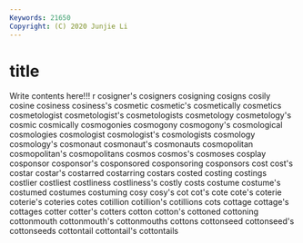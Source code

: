 ```yaml
---
Keywords: 21650
Copyright: (C) 2020 Junjie Li
---
```


# title

Write contents here!!!
r 
cosigner's
cosigners 
cosigning 
cosigns 
cosily 
cosine 
cosiness 
cosiness's 
cosmetic 
cosmetic's 
cosmetically
cosmetics 
cosmetologist 
cosmetologist's 
cosmetologists 
cosmetology 
cosmetology's 
cosmic 
cosmically 
cosmogonies 
cosmogony
cosmogony's 
cosmological 
cosmologies 
cosmologist 
cosmologist's 
cosmologists 
cosmology 
cosmology's 
cosmonaut 
cosmonaut's
cosmonauts 
cosmopolitan 
cosmopolitan's 
cosmopolitans 
cosmos 
cosmos's 
cosmoses 
cosplay 
cosponsor 
cosponsor's
cosponsored 
cosponsoring 
cosponsors 
cost 
cost's 
costar 
costar's 
costarred 
costarring 
costars
costed 
costing 
costings 
costlier 
costliest 
costliness 
costliness's 
costly 
costs 
costume
costume's 
costumed 
costumes 
costuming 
cosy 
cosy's 
cot 
cot's 
cote 
cote's
coterie 
coterie's 
coteries 
cotes 
cotillion 
cotillion's 
cotillions 
cots 
cottage 
cottage's
cottages 
cotter 
cotter's 
cotters 
cotton 
cotton's 
cottoned 
cottoning 
cottonmouth 
cottonmouth's
cottonmouths 
cottons 
cottonseed 
cottonseed's 
cottonseeds 
cottontail 
cottontail's 
cottontails 
